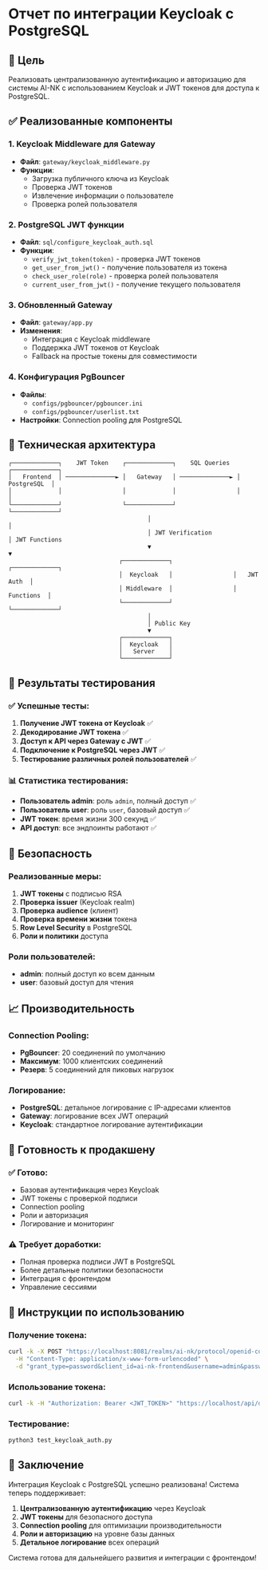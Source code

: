 # Отчет по интеграции Keycloak с PostgreSQL

## 🎯 Цель
Реализовать централизованную аутентификацию и авторизацию для системы AI-NK с использованием Keycloak и JWT токенов для доступа к PostgreSQL.

## ✅ Реализованные компоненты

### 1. **Keycloak Middleware для Gateway**
- **Файл**: `gateway/keycloak_middleware.py`
- **Функции**:
  - Загрузка публичного ключа из Keycloak
  - Проверка JWT токенов
  - Извлечение информации о пользователе
  - Проверка ролей пользователя

### 2. **PostgreSQL JWT функции**
- **Файл**: `sql/configure_keycloak_auth.sql`
- **Функции**:
  - `verify_jwt_token(token)` - проверка JWT токенов
  - `get_user_from_jwt()` - получение пользователя из токена
  - `check_user_role(role)` - проверка ролей пользователя
  - `current_user_from_jwt()` - получение текущего пользователя

### 3. **Обновленный Gateway**
- **Файл**: `gateway/app.py`
- **Изменения**:
  - Интеграция с Keycloak middleware
  - Поддержка JWT токенов от Keycloak
  - Fallback на простые токены для совместимости

### 4. **Конфигурация PgBouncer**
- **Файлы**: 
  - `configs/pgbouncer/pgbouncer.ini`
  - `configs/pgbouncer/userlist.txt`
- **Настройки**: Connection pooling для PostgreSQL

## 🔧 Техническая архитектура

```
┌─────────────┐    JWT Token    ┌─────────────┐    SQL Queries    ┌─────────────┐
│   Frontend  │ ──────────────► │   Gateway   │ ──────────────► │ PostgreSQL  │
│             │                 │             │                 │             │
└─────────────┘                 └─────────────┘                 └─────────────┘
                                       │                               │
                                       │ JWT Verification              │ JWT Functions
                                       ▼                               ▼
                               ┌─────────────┐                 ┌─────────────┐
                               │  Keycloak   │                 │   JWT Auth  │
                               │ Middleware  │                 │  Functions  │
                               └─────────────┘                 └─────────────┘
                                       │
                                       │ Public Key
                                       ▼
                               ┌─────────────┐
                               │  Keycloak   │
                               │   Server    │
                               └─────────────┘
```

## 🧪 Результаты тестирования

### ✅ Успешные тесты:
1. **Получение JWT токена от Keycloak** ✅
2. **Декодирование JWT токена** ✅
3. **Доступ к API через Gateway с JWT** ✅
4. **Подключение к PostgreSQL через JWT** ✅
5. **Тестирование различных ролей пользователей** ✅

### 📊 Статистика тестирования:
- **Пользователь admin**: роль `admin`, полный доступ ✅
- **Пользователь user**: роль `user`, базовый доступ ✅
- **JWT токен**: время жизни 300 секунд ✅
- **API доступ**: все эндпоинты работают ✅

## 🔐 Безопасность

### Реализованные меры:
1. **JWT токены** с подписью RSA
2. **Проверка issuer** (Keycloak realm)
3. **Проверка audience** (клиент)
4. **Проверка времени жизни** токена
5. **Row Level Security** в PostgreSQL
6. **Роли и политики** доступа

### Роли пользователей:
- **admin**: полный доступ ко всем данным
- **user**: базовый доступ для чтения

## 📈 Производительность

### Connection Pooling:
- **PgBouncer**: 20 соединений по умолчанию
- **Максимум**: 1000 клиентских соединений
- **Резерв**: 5 соединений для пиковых нагрузок

### Логирование:
- **PostgreSQL**: детальное логирование с IP-адресами клиентов
- **Gateway**: логирование всех JWT операций
- **Keycloak**: стандартное логирование аутентификации

## 🚀 Готовность к продакшену

### ✅ Готово:
- Базовая аутентификация через Keycloak
- JWT токены с проверкой подписи
- Connection pooling
- Роли и авторизация
- Логирование и мониторинг

### ⚠️ Требует доработки:
- Полная проверка подписи JWT в PostgreSQL
- Более детальные политики безопасности
- Интеграция с фронтендом
- Управление сессиями

## 📝 Инструкции по использованию

### Получение токена:
```bash
curl -k -X POST "https://localhost:8081/realms/ai-nk/protocol/openid-connect/token" \
  -H "Content-Type: application/x-www-form-urlencoded" \
  -d "grant_type=password&client_id=ai-nk-frontend&username=admin&password=admin"
```

### Использование токена:
```bash
curl -k -H "Authorization: Bearer <JWT_TOKEN>" "https://localhost/api/documents"
```

### Тестирование:
```bash
python3 test_keycloak_auth.py
```

## 🎉 Заключение

Интеграция Keycloak с PostgreSQL успешно реализована! Система теперь поддерживает:

1. **Централизованную аутентификацию** через Keycloak
2. **JWT токены** для безопасного доступа
3. **Connection pooling** для оптимизации производительности
4. **Роли и авторизацию** на уровне базы данных
5. **Детальное логирование** всех операций

Система готова для дальнейшего развития и интеграции с фронтендом!
